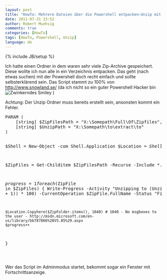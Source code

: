 ```yaml
---
layout: post
title: "HowTo: Mehrere Dateien über die Powershell entpacken–Unzip mit Powershell"
date: 2011-07-31 23:52
author: Robert Muehsig
comments: true
categories: [HowTo]
tags: [HowTo, Powershell, Unzip]
language: de
---
```

{% include JB/setup %}
<p>Ich hatte einen Ordner in dem waren sehr viele Zip-Archive gespeichert. Diese wollte ich nun alle in ein Verzeichnis entpacken. Das geht (nach etwas suchen) mit der Powershell doch recht einfach und sollte selbsterklärend sein. Das Script stammt zu 100% von <a href="http://www.snowland.se/2010/06/01/unzip-multiple-files-via-powershell/">http://www.snowland.se/</a> (da ich nicht so ein guter Powershell Hacker bin <img style="border-bottom-style: none; border-right-style: none; border-top-style: none; border-left-style: none" class="wlEmoticon wlEmoticon-winkingsmile" alt="Zwinkerndes Smiley" src="{{BASE_PATH}}/assets/wp-images-de/wlEmoticon-winkingsmile8.png"> )</p> <p>Achtung: Der Unzip Ordner muss bereits erstellt sein, ansonsten kommt ein Fehler.</p> <div style="padding-bottom: 0px; margin: 0px; padding-left: 0px; padding-right: 0px; display: inline; float: none; padding-top: 0px" id="scid:812469c5-0cb0-4c63-8c15-c81123a09de7:7e4b243c-c526-4b1e-8651-e718d15541c7" class="wlWriterEditableSmartContent"><pre name="code" class="c#">PARAM (
    [string] $ZipFilesPath = "X:\Somepath\Full\Of\Zipfiles",
    [string] $UnzipPath = "X:\Somepath\to\extract\to"
)
 
$Shell = New-Object -com Shell.Application
$Location = $Shell.NameSpace($UnzipPath)
 
$ZipFiles = Get-Childitem $ZipFilesPath -Recurse -Include *.ZIP
 
$progress = 1
foreach ($ZipFile in $ZipFiles) {
    Write-Progress -Activity "Unzipping to $($UnzipPath)" -PercentComplete (($progress / ($ZipFiles.Count + 1)) * 100) -CurrentOperation $ZipFile.FullName -Status "File $($Progress) of $($ZipFiles.Count)"
    $ZipFolder = $Shell.NameSpace($ZipFile.fullname)
 
    $Location.Copyhere($ZipFolder.items(), 1040) # 1040 - No msgboxes to the user - http://msdn.microsoft.com/en-us/library/bb787866%28VS.85%29.aspx
    $progress++
}</pre></div>
<p>&nbsp;</p>
<p>Wer das Script im Adminmodus startet, bekommt sogar ein Fenster mit Fortschrittsanzeige.</p>
